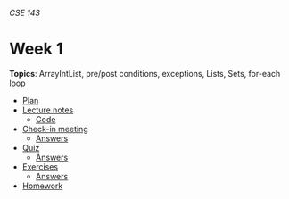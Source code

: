 _CSE 143_
# Week 1
__Topics__: ArrayIntList, pre/post conditions, exceptions, Lists, Sets, for-each loop
* [Plan](plan.md)
* [Lecture notes](lecture-notes.md)
	* [Code](code)
* [Check-in meeting](check-in-meeting.md)
	* [Answers](check-in-meeting-answers.md)
* [Quiz](quiz.md)
	* [Answers](quiz-answers.md)
* [Exercises](exercises.md)
	* [Answers](exercise-answers.md)
* [Homework](homework.md)